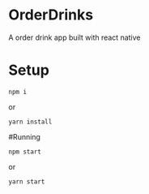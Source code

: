 # OrderDrinks
A order drink app built with react native
# Setup
<div>
 
    npm i
  
</div>

or

<div>
  
    yarn install
  
</div>
#Running
<div>
  
    npm start
  
</div>

or

<div>
  
    yarn start
  
</div>
